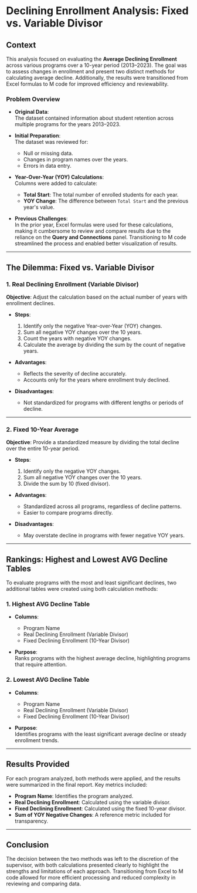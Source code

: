# Declining Enrollment Analysis: Fixed vs. Variable Divisor

## **Context**
This analysis focused on evaluating the **Average Declining Enrollment** across various programs over a 10-year period (2013–2023). The goal was to assess changes in enrollment and present two distinct methods for calculating average decline. Additionally, the results were transitioned from Excel formulas to M code for improved efficiency and reviewability.

### **Problem Overview**
- **Original Data**:  
  The dataset contained information about student retention across multiple programs for the years 2013–2023.

- **Initial Preparation**:  
  The dataset was reviewed for:  
  - Null or missing data.  
  - Changes in program names over the years.  
  - Errors in data entry.  

- **Year-Over-Year (YOY) Calculations**:  
  Columns were added to calculate:  
  - **Total Start**: The total number of enrolled students for each year.  
  - **YOY Change**: The difference between `Total Start` and the previous year's value.  

- **Previous Challenges**:  
  In the prior year, Excel formulas were used for these calculations, making it cumbersome to review and compare results due to the reliance on the **Query and Connections** panel. Transitioning to M code streamlined the process and enabled better visualization of results.

---

## **The Dilemma: Fixed vs. Variable Divisor**

### **1. Real Declining Enrollment (Variable Divisor)**
**Objective**: Adjust the calculation based on the actual number of years with enrollment declines.

- **Steps**:  
  1. Identify only the negative Year-over-Year (YOY) changes.  
  2. Sum all negative YOY changes over the 10 years.  
  3. Count the years with negative YOY changes.  
  4. Calculate the average by dividing the sum by the count of negative years.  

- **Advantages**:  
  - Reflects the severity of decline accurately.  
  - Accounts only for the years where enrollment truly declined.  

- **Disadvantages**:  
  - Not standardized for programs with different lengths or periods of decline.

---

### **2. Fixed 10-Year Average**
**Objective**: Provide a standardized measure by dividing the total decline over the entire 10-year period.

- **Steps**:  
  1. Identify only the negative YOY changes.  
  2. Sum all negative YOY changes over the 10 years.  
  3. Divide the sum by 10 (fixed divisor).  

- **Advantages**:  
  - Standardized across all programs, regardless of decline patterns.  
  - Easier to compare programs directly.  

- **Disadvantages**:  
  - May overstate decline in programs with fewer negative YOY years.

---

## **Rankings: Highest and Lowest AVG Decline Tables**

To evaluate programs with the most and least significant declines, two additional tables were created using both calculation methods:

### **1. Highest AVG Decline Table**
- **Columns**:  
  - Program Name  
  - Real Declining Enrollment (Variable Divisor)  
  - Fixed Declining Enrollment (10-Year Divisor)  

- **Purpose**:  
  Ranks programs with the highest average decline, highlighting programs that require attention.

### **2. Lowest AVG Decline Table**
- **Columns**:  
  - Program Name  
  - Real Declining Enrollment (Variable Divisor)  
  - Fixed Declining Enrollment (10-Year Divisor)  

- **Purpose**:  
  Identifies programs with the least significant average decline or steady enrollment trends.

---

## **Results Provided**
For each program analyzed, both methods were applied, and the results were summarized in the final report. Key metrics included:  
- **Program Name**: Identifies the program analyzed.  
- **Real Declining Enrollment**: Calculated using the variable divisor.  
- **Fixed Declining Enrollment**: Calculated using the fixed 10-year divisor.  
- **Sum of YOY Negative Changes**: A reference metric included for transparency.

---

## **Conclusion**
The decision between the two methods was left to the discretion of the supervisor, with both calculations presented clearly to highlight the strengths and limitations of each approach. Transitioning from Excel to M code allowed for more efficient processing and reduced complexity in reviewing and comparing data.
